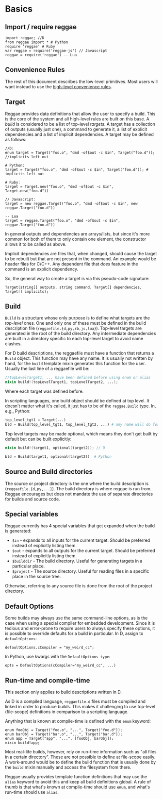 Basics
=======

Import / require reggae
----------------------

    import reggae; //D
    from reggae import * # Python
    require 'reggae' # Ruby
    var reggae = require('reggae-js') // Javascript
    reggae = require('reggae') -- Lua

Convenience Rules
----------------

The rest of this document describes the low-level primitives. Most users will
want instead to use the [high-level convenience rules](rules.md).

Target
------

Reggae provides data definitions that allow the user to specify a build. This is the core of the system
and all high-level rules are built on this base. A *build* is considered to be a list of top-level *targets*.
A target has a collection of outputs (usually just one), a command to generate it, a list of explicit
dependencies and a list of implicit dependencies. A target may be defined as follows:

    //D:
    enum target = Target("foo.o", "dmd -of$out -c $in", Target("foo.d")); //implicits left out

    # Python:
    target = Target("foo.o", "dmd -of$out -c $in", Target("foo.d")); # implicits left out

    # Ruby:
    target = Target.new("foo.o", "dmd -of$out -c $in", Target.new("foo.d"))

    // Javascript:
    target = new reggae.Target("foo.o", "dmd -of$out -c $in", new reggae.Target("foo.d"))

    -- Lua
    target = reggae.Target("foo.o", "dmd -of$out -c $in", reggae.Target("foo.d"))

In general outputs and dependencies are arrays/lists, but since it's more common for both of them to only
contain one element, the constructor allows it to be called as above.

Implicit dependencies are files that, when changed, should cause the target to be rebuilt but that
are not present in the command. An example would be header files for C/C++. Any dependent file that
*does* feature in the command is an explicit dependency.

So, the general way to create a target is via this pseudo-code signature:

    Target(string[] outputs, string command, Target[] dependencies, Target[] implicits);


Build
------

`Build` is a structure whose only purpose is to define what targets are the *top-level* ones.
One and only one of these must be defined in the build description file (`reggaefile.{d,py,rb,js,lua}`).
Top-level targets are generated in the root of the build directory. Any intermediate dependencies
are built in a directory specific to each top-level target to avoid name clashes.

For D build descriptions, the reggaefile must have a function that returns a `Build` object. This
function may have any name. It is usually not written by hand, for the `build` template mixin
generates this function for the user. Usually the last line of a reggaefile will be:

```d
//topLevelTarget1, ... have been defined before using enum or alias
mixin build!(topLevelTarget1, topLevelTarget2, ...);
```

Where each target was defined before.

In scripting languages, one build object should be defined at top level.
It doesn't matter what it's called, it just has to be of the `reggae.Build` type.
In, e.g., Python:

```python
top_level_tgt1 = Target(...)
bld = Build(top_level_tgt1, top_level_tgt2, ...) # any name will do for this variable
```

Top level targets may be made optional, which means they don't get built by default but
can be built explicitly:

```d
mixin build!(target1, optional(target2)); // D
```

```python
bld = Build(target1, optional(target2))  # Python
```


Source and Build directories
----------------------------

The source or project directory is the one where the build description is (`reggaefile.{d,py,...}`).
The build directory is where reggae is run from. Reggae encourages but does not mandate the use
of separate directories for builds and source code.

Special variables
-----------------

Reggae currently has 4 special variables that get expanded when the build is generated:

* `$in` - expands to all inputs for the current target. Should be preferred instead of explicitly listing them.
* `$out` - expands to all outputs for the current target. Should be preferred instead of explicitly listing them.
* `$builddir` - The build directory. Useful for generating targets in a particular place.
* `$project` - The source directory. Useful for reading files in a specific place in the source tree.

Otherwise, referring to any source file is done from the root of the project directory.

Default Options
---------------

Some builds may always use the same command-line options, as is the case when using a special
compiler for embedded development. Since it is tedious and error-prone to require users to
always specify these options, it is possible to override defaults for a build in particular.
In D, assign to `defaultOptions`:

    defaultOptions.cCompiler = "my_weird_cc";

In Python, use kwargs with the `DefaultOptions type`:

    opts = DefaultOptions(cCompiler='my_weird_cc', ...)



Run-time and compile-time
-------------------------
This section only applies to build descriptions written in D.

As D is a compiled language, `reggaefile.d` files must be compiled and linked in order to produce builds.
This makes it challenging to use top-level (file-scope) definitions in comparison to a scripting language.

Anything that is known at compile-time is defined with the `enum` keyword:

    enum fooObj = Target("foo.o", "...", Target("foo.d"));
    enum barObj = Target("bar.o", "...", Target("bar.d"));
    enum app = Target("app", "...", [fooObj, barObj]);
    mixin build!app;


Most real-life builds, however, rely on run-time information such as "all files in a certain directory".
These are not possible to define at file-scope easily. A work-around would be to define the build
function that is usually done by the `build` mixin manually and access the filesystem from there.

Reggae usually provides template function definitions that may use the `alias` keyword to avoid this
and keep all build definitions global. A rule of thumb is that what's known at compile-time should
use `enum`, and what's run-time should use `alias`.
